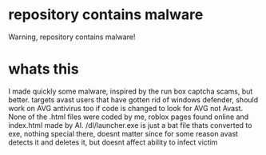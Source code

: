 # repository contains malware
Warning, repository contains malware!

# whats this 
I made quickly some malware, inspired by the run box captcha scams, but better. targets avast users that have gotten rid of windows defender, should work on AVG antivirus too if code is changed to look for AVG not Avast. None of the .html files were coded by me, roblox pages found online and index.html made by AI. /dl/launcher.exe is just a bat file thats converted to exe, nothing special there, doesnt matter since for some reason avast detects it and deletes it, but doesnt affect ability to infect victim
